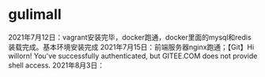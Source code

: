 # gulimall

2021年7月12日：vagrant安装完毕，docker跑通，docker里面的mysql和redis装载完成。基本环境安装完成
2021年7月15日：前端服务器nginx跑通；【Git】Hi willorn! You've successfully authenticated, but GITEE.COM does not provide shell access.
2021年8月3日：
